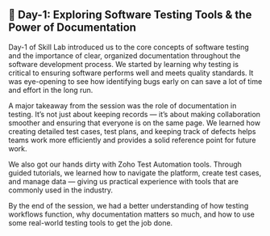 ## 🧪 Day-1: Exploring Software Testing Tools & the Power of Documentation
Day-1 of Skill Lab introduced us to the core concepts of software testing and the importance of clear, organized documentation throughout the software development process. We started by learning why testing is critical to ensuring software performs well and meets quality standards. It was eye-opening to see how identifying bugs early on can save a lot of time and effort in the long run.

A major takeaway from the session was the role of documentation in testing. It’s not just about keeping records — it’s about making collaboration smoother and ensuring that everyone is on the same page. We learned how creating detailed test cases, test plans, and keeping track of defects helps teams work more efficiently and provides a solid reference point for future work.

We also got our hands dirty with Zoho Test Automation tools. Through guided tutorials, we learned how to navigate the platform, create test cases, and manage data — giving us practical experience with tools that are commonly used in the industry.

By the end of the session, we had a better understanding of how testing workflows function, why documentation matters so much, and how to use some real-world testing tools to get the job done.